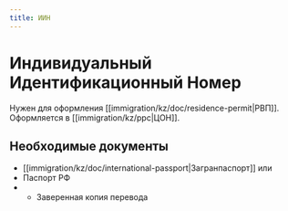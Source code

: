 ```yaml
---
title: ИИН
---
```

# Индивидуальный Идентификационный Номер
Нужен для оформления [[immigration/kz/doc/residence-permit|РВП]]. Оформляется в [[immigration/kz/ppc|ЦОН]].

## Необходимые документы
- [[immigration/kz/doc/international-passport|Загранпаспорт]]
или
- Паспорт РФ
- + Заверенная копия перевода